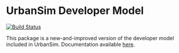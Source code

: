 # UrbanSim Developer Model

[![Build Status](https://travis-ci.com/urbansim/developer.svg?token=GSDNqBio5uUExRqdD5zJ&branch=master)](https://travis-ci.com/urbansim/developer)

This package is a new-and-improved version of the developer model
included in UrbanSim. Documentation available [here](https://udst.github.io/developer/).
